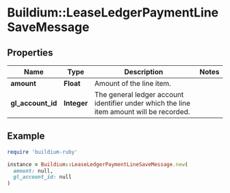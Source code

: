 # Buildium::LeaseLedgerPaymentLineSaveMessage

## Properties

| Name | Type | Description | Notes |
| ---- | ---- | ----------- | ----- |
| **amount** | **Float** | Amount of the line item. |  |
| **gl_account_id** | **Integer** | The general ledger account identifier under which the line item amount will be recorded. |  |

## Example

```ruby
require 'buildium-ruby'

instance = Buildium::LeaseLedgerPaymentLineSaveMessage.new(
  amount: null,
  gl_account_id: null
)
```

